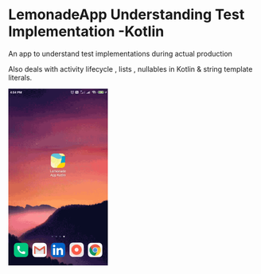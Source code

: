 # LemonadeApp Understanding Test Implementation -Kotlin
An app to understand test implementations during actual production

Also deals with activity lifecycle , lists , nullables in Kotlin & string template literals.
<div><img src="/screenshots/shot1.gif" width="200"></div>
